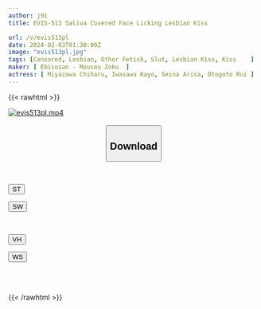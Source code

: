 ```yaml
---
author: j91
title: EVIS-513 Saliva Covered Face Licking Lesbian Kiss

url: /v/evis513pl
date: 2024-02-03T01:30:00Z
image: "evis513pl.jpg"
tags: [Censored, Lesbian, Other Fetish, Slut, Lesbian Kiss, Kiss	]
maker: [ Ebisusan - Mousou Zoku  ]
actress: [ Miyazawa Chiharu, Iwasawa Kayo, Seina Arisa, Otogoto Rui ]
---
```



{{< rawhtml >}}

<div class="video" data-videoid="LX1AyPo7XzHRXeG">
    <a href="javascript:;">
        <img src="/v/evis513pl/evis513pl.jpg" width="WIDTH" height="HEIGHT" alt="evis513pl.mp4" loading="lazy">
    </a>
</div>

<script type="text/javascript" src="https://j91.asia/asset/on-demand-st.js"></script>

<br>
  <link rel="stylesheet" href="https://j91.asia/asset/bs5.css">
  
  <center>
  <button class="btn btn-primary" type="button" data-bs-toggle="collapse" data-bs-target=".multi-collapse" aria-expanded="false" aria-controls="multiCollapseExample1 multiCollapseExample2"><h2>Download</h2></button></center>
</p>
<div class="row">
  <div class="col">
    <div class="collapse multi-collapse" id="multiCollapseExample1">
      <div class="card card-body">
	      	      <br>
<div class="buttons">  
<p><a href="https://streamtape.to/v/LX1AyPo7XzHRXeG" target="_blank"><button class="btn-hover color-3"><i class="fa fa-download"></i> ST</button></a></p>
<p><a href="https://flaswish.com/7mu93aqzk396" target="_blank"><button class="btn-hover color-2"><i class="fa fa-download"></i> SW</button></a></p></div>
    </div>
  </div>
</div>
  <div class="col">
    <div class="collapse multi-collapse" id="multiCollapseExample2">
      <div class="card card-body">
	      <br>
<div class="buttons">
<p><a href="javascript:;" target="_blank"><button class="btn-hover color-9"><i class="fa fa-download"></i> VH</button></a></p>
<p><a href="javascript:;" target="_blank"><button class="btn-hover color-8"><i class="fa fa-download"></i> WS</button></a></p></div>
<br><br>
      </div>
    </div>
  </div>
</div>

{{< /rawhtml >}}